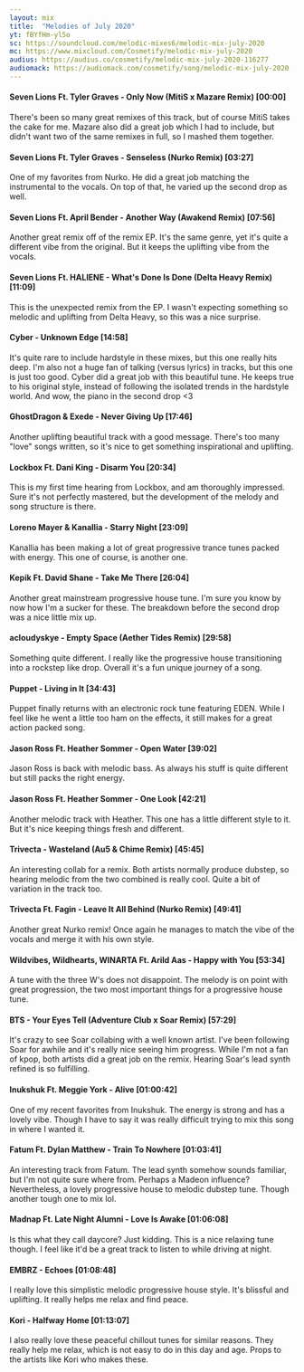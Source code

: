 ```yaml
---
layout: mix
title:  "Melodies of July 2020"
yt: fBYfHm-yl5o
sc: https://soundcloud.com/melodic-mixes6/melodic-mix-july-2020
mc: https://www.mixcloud.com/Cosmetify/melodic-mix-july-2020
audius: https://audius.co/cosmetify/melodic-mix-july-2020-116277
audiomack: https://audiomack.com/cosmetify/song/melodic-mix-july-2020
---
```


#### Seven Lions Ft. Tyler Graves - Only Now (MitiS x Mazare Remix) [00:00]
There's been so many great remixes of this track, but of course MitiS takes the cake for me. Mazare also did a great job which I had to include, but didn't want two of the same remixes in full, so I mashed them together.

#### Seven Lions Ft. Tyler Graves - Senseless (Nurko Remix) [03:27]
One of my favorites from Nurko. He did a great job matching the instrumental to the vocals. On top of that, he varied up the second drop as well.

#### Seven Lions Ft. April Bender - Another Way (Awakend Remix) [07:56]
Another great remix off of the remix EP. It's the same genre, yet it's quite a different vibe from the original. But it keeps the uplifting vibe from the vocals.

#### Seven Lions Ft. HALIENE - What's Done Is Done (Delta Heavy Remix) [11:09]
This is the unexpected remix from the EP. I wasn't expecting something so melodic and uplifting from Delta Heavy, so this was a nice surprise.

#### Cyber - Unknown Edge [14:58]
It's quite rare to include hardstyle in these mixes, but this one really hits deep. I'm also not a huge fan of talking (versus lyrics) in tracks, but this one is just too good. Cyber did a great job with this beautiful tune. He keeps true to his original style, instead of following the isolated trends in the hardstyle world. And wow, the piano in the second drop <3

#### GhostDragon & Exede - Never Giving Up [17:46]
Another uplifting beautiful track with a good message. There's too many "love" songs written, so it's nice to get something inspirational and uplifting.

#### Lockbox Ft. Dani King - Disarm You [20:34]
This is my first time hearing from Lockbox, and am thoroughly impressed. Sure it's not perfectly mastered, but the development of the melody and song structure is there.

#### Loreno Mayer & Kanallia - Starry Night [23:09]
Kanallia has been making a lot of great progressive trance tunes packed with energy. This one of course, is another one.

#### Kepik Ft. David Shane - Take Me There [26:04]
Another great mainstream progressive house tune. I'm sure you know by now how I'm a sucker for these. The breakdown before the second drop was a nice little mix up.

#### acloudyskye - Empty Space (Aether Tides Remix) [29:58]
Something quite different. I really like the progressive house transitioning into a rockstep like drop. Overall it's a fun unique journey of a song.

#### Puppet - Living in It [34:43]
Puppet finally returns with an electronic rock tune featuring EDEN. While I feel like he went a little too ham on the effects, it still makes for a great action packed song.

#### Jason Ross Ft. Heather Sommer - Open Water [39:02]
Jason Ross is back with melodic bass. As always his stuff is quite different but still packs the right energy.

#### Jason Ross Ft. Heather Sommer - One Look [42:21]
Another melodic track with Heather. This one has a little different style to it. But it's nice keeping things fresh and different.

#### Trivecta - Wasteland (Au5 & Chime Remix) [45:45]
An interesting collab for a remix. Both artists normally produce dubstep, so hearing melodic from the two combined is really cool. Quite a bit of variation in the track too.

#### Trivecta Ft. Fagin - Leave It All Behind (Nurko Remix) [49:41]
Another great Nurko remix! Once again he manages to match the vibe of the vocals and merge it with his own style.

#### Wildvibes, Wildhearts, WINARTA Ft. Arild Aas - Happy with You [53:34]
A tune with the three W's does not disappoint. The melody is on point with great progression, the two most important things for a progressive house tune.

#### BTS - Your Eyes Tell (Adventure Club x Soar Remix) [57:29]
It's crazy to see Soar collabing with a well known artist. I've been following Soar for awhile and it's really nice seeing him progress. While I'm not a fan of kpop, both artists did a great job on the remix. Hearing Soar's lead synth refined is so fulfilling.

#### Inukshuk Ft. Meggie York - Alive [01:00:42]
One of my recent favorites from Inukshuk. The energy is strong and has a lovely vibe. Though I have to say it was really difficult trying to mix this song in where I wanted it.

#### Fatum Ft. Dylan Matthew - Train To Nowhere [01:03:41]
An interesting track from Fatum. The lead synth somehow sounds familiar, but I'm not quite sure where from. Perhaps a Madeon influence? Nevertheless, a lovely progressive house to melodic dubstep tune. Though another tough one to mix lol.

#### Madnap Ft. Late Night Alumni - Love Is Awake [01:06:08]
Is this what they call daycore? Just kidding. This is a nice relaxing tune though. I feel like it'd be a great track to listen to while driving at night.

#### EMBRZ - Echoes [01:08:48]
I really love this simplistic melodic progressive house style. It's blissful and uplifting. It really helps me relax and find peace.

#### Kori - Halfway Home [01:13:07]
I also really love these peaceful chillout tunes for similar reasons. They really help me relax, which is not easy to do in this day and age. Props to the artists like Kori who makes these.